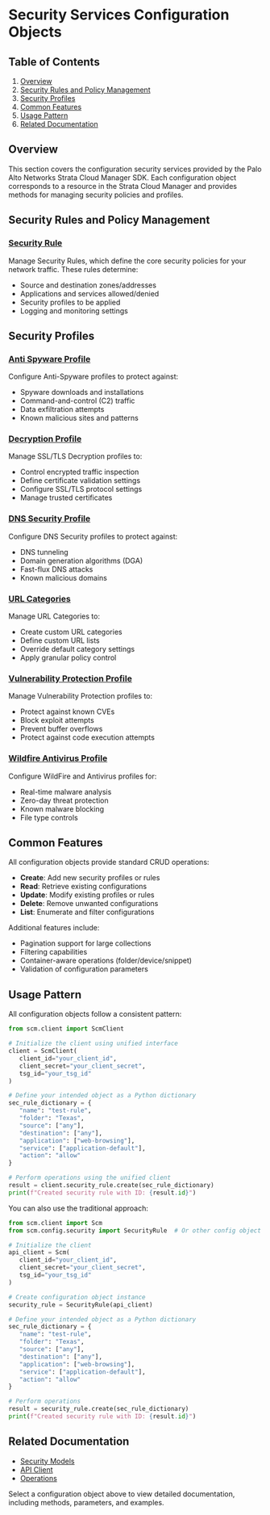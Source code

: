 # Security Services Configuration Objects

## Table of Contents

1. [Overview](#overview)
2. [Security Rules and Policy Management](#security-rules-and-policy-management)
3. [Security Profiles](#security-profiles)
4. [Common Features](#common-features)
5. [Usage Pattern](#usage-pattern)
6. [Related Documentation](#related-documentation)

## Overview

This section covers the configuration security services provided by the Palo Alto Networks Strata Cloud Manager SDK. Each configuration object corresponds to a resource in the Strata Cloud Manager and provides methods for managing security policies and profiles.

## Security Rules and Policy Management

### [Security Rule](security_rule.md)

Manage Security Rules, which define the core security policies for your network traffic. These rules determine:

- Source and destination zones/addresses
- Applications and services allowed/denied
- Security profiles to be applied
- Logging and monitoring settings

## Security Profiles

### [Anti Spyware Profile](anti_spyware_profile.md)

Configure Anti-Spyware profiles to protect against:

- Spyware downloads and installations
- Command-and-control (C2) traffic
- Data exfiltration attempts
- Known malicious sites and patterns

### [Decryption Profile](decryption_profile.md)

Manage SSL/TLS Decryption profiles to:

- Control encrypted traffic inspection
- Define certificate validation settings
- Configure SSL/TLS protocol settings
- Manage trusted certificates

### [DNS Security Profile](dns_security_profile.md)

Configure DNS Security profiles to protect against:

- DNS tunneling
- Domain generation algorithms (DGA)
- Fast-flux DNS attacks
- Known malicious domains

### [URL Categories](url_categories.md)

Manage URL Categories to:

- Create custom URL categories
- Define custom URL lists
- Override default category settings
- Apply granular policy control

### [Vulnerability Protection Profile](vulnerability_protection_profile.md)

Manage Vulnerability Protection profiles to:

- Protect against known CVEs
- Block exploit attempts
- Prevent buffer overflows
- Protect against code execution attempts

### [Wildfire Antivirus Profile](wildfire_antivirus.md)

Configure WildFire and Antivirus profiles for:

- Real-time malware analysis
- Zero-day threat protection
- Known malware blocking
- File type controls

## Common Features

All configuration objects provide standard CRUD operations:

- **Create**: Add new security profiles or rules
- **Read**: Retrieve existing configurations
- **Update**: Modify existing profiles or rules
- **Delete**: Remove unwanted configurations
- **List**: Enumerate and filter configurations

Additional features include:

- Pagination support for large collections
- Filtering capabilities
- Container-aware operations (folder/device/snippet)
- Validation of configuration parameters

## Usage Pattern

All configuration objects follow a consistent pattern:

<div class="termy">

<!-- termynal -->
```python
from scm.client import ScmClient

# Initialize the client using unified interface
client = ScmClient(
   client_id="your_client_id",
   client_secret="your_client_secret",
   tsg_id="your_tsg_id"
)

# Define your intended object as a Python dictionary
sec_rule_dictionary = {
   "name": "test-rule",
   "folder": "Texas",
   "source": ["any"],
   "destination": ["any"],
   "application": ["web-browsing"],
   "service": ["application-default"],
   "action": "allow"
}

# Perform operations using the unified client
result = client.security_rule.create(sec_rule_dictionary)
print(f"Created security rule with ID: {result.id}")
```

</div>

You can also use the traditional approach:

<div class="termy">

<!-- termynal -->
```python
from scm.client import Scm
from scm.config.security import SecurityRule  # Or other config object

# Initialize the client
api_client = Scm(
   client_id="your_client_id",
   client_secret="your_client_secret",
   tsg_id="your_tsg_id"
)

# Create configuration object instance
security_rule = SecurityRule(api_client)

# Define your intended object as a Python dictionary
sec_rule_dictionary = {
   "name": "test-rule",
   "folder": "Texas",
   "source": ["any"],
   "destination": ["any"],
   "application": ["web-browsing"],
   "service": ["application-default"],
   "action": "allow"
}

# Perform operations
result = security_rule.create(sec_rule_dictionary)
print(f"Created security rule with ID: {result.id}")
```

</div>

## Related Documentation

- [Security Models](../../models/security_services/index.md)
- [API Client](../../client.md)
- [Operations](../../models/operations/jobs.md)

Select a configuration object above to view detailed documentation, including methods, parameters, and examples.
